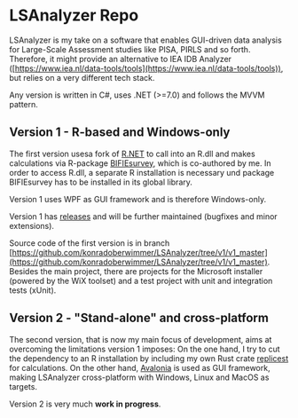 # LSAnalyzer Repo
LSAnalyzer is my take on a software that enables GUI-driven data analysis for Large-Scale Assessment studies like PISA, PIRLS and so forth. Therefore, it might provide an alternative to IEA IDB Analyzer ([https://www.iea.nl/data-tools/tools](https://www.iea.nl/data-tools/tools)), but relies on a very different tech stack.

Any version is written in C#, uses .NET (>=7.0) and follows the MVVM pattern.

## Version 1 - R-based and Windows-only
The first version usesa fork of [R.NET](https://www.nuget.org/packages/R.NET/) to call into an R.dll and makes calculations via R-package [BIFIEsurvey](https://cran.r-project.org/web/packages/BIFIEsurvey/index.html), which is co-authored by me. In order to access R.dll, a separate R installation is necessary und package BIFIEsurvey has to be installed in its global library.

Version 1 uses WPF as GUI framework and is therefore Windows-only.

Version 1 has [releases](https://github.com/konradoberwimmer/LSAnalyzer/releases) and will be further maintained (bugfixes and minor extensions).

Source code of the first version is in branch [https://github.com/konradoberwimmer/LSAnalyzer/tree/v1/v1_master](https://github.com/konradoberwimmer/LSAnalyzer/tree/v1/v1_master). Besides the main project, there are projects for the Microsoft installer (powered by the WiX toolset) and a test project with unit and integration tests (xUnit).

## Version 2 - "Stand-alone" and cross-platform
The second version, that is now my main focus of development, aims at overcoming the limitations version 1 imposes: On the one hand, I try to cut the dependency to an R installation by including my own Rust crate [replicest](https://github.com/konradoberwimmer/replicest) for calculations. On the other hand, [Avalonia](https://www.nuget.org/packages/avalonia) is used as GUI framework, making LSAnalyzer cross-platform with Windows, Linux and MacOS as targets.

Version 2 is very much **work in progress**.